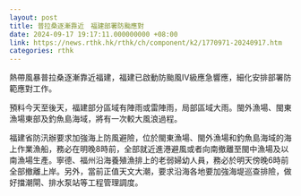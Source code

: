 ```yaml
---
layout: post
title: 普拉桑逐漸靠近　福建部署防颱應對
date: 2024-09-17 19:17:11.000000000 +08:00
link: https://news.rthk.hk/rthk/ch/component/k2/1770971-20240917.htm
categories: rthk
---
```


熱帶風暴普拉桑逐漸靠近福建，福建已啟動防颱風Ⅳ級應急響應，細化安排部署防範應對工作。 

預料今天至後天，福建部分區域有陣雨或雷陣雨，局部區域大雨。閩外漁場、閩東漁場東部及釣魚島海域，將有一次較大風浪過程。

福建省防汛辦要求加強海上防風避險，位於閩東漁場、閩外漁場和釣魚島海域的海上作業漁船，務必在明晚8時前，全部就近進港避風或者向南撤離至閩中漁場及以南漁場生產。寧德、福州沿海養殖漁排上的老弱婦幼人員，務必於明天傍晚6時前全部撤離上岸。另外，當前正值天文大潮，要求沿海各地要加強海堤巡查排險，做好擋潮閘、排水泵站等工程管理調度。
